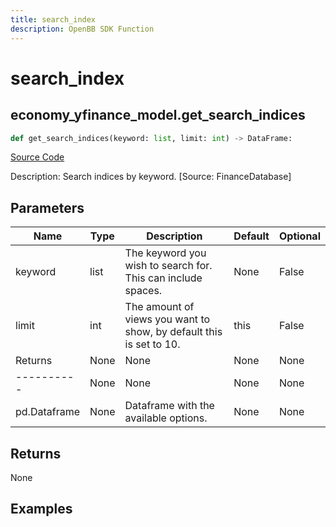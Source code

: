```yaml
---
title: search_index
description: OpenBB SDK Function
---
```


# search_index

## economy_yfinance_model.get_search_indices

```python title='openbb_terminal/economy/yfinance_model.py'
def get_search_indices(keyword: list, limit: int) -> DataFrame:
```
[Source Code](https://github.com/OpenBB-finance/OpenBBTerminal/tree/main/openbb_terminal/economy/yfinance_model.py#L715)

Description: Search indices by keyword. [Source: FinanceDatabase]

## Parameters

| Name | Type | Description | Default | Optional |
| ---- | ---- | ----------- | ------- | -------- |
| keyword | list | The keyword you wish to search for. This can include spaces. | None | False |
| limit | int | The amount of views you want to show, by default this is set to 10. | this | False |
| Returns | None | None | None | None |
| ---------- | None | None | None | None |
| pd.Dataframe | None | Dataframe with the available options. | None | None |

## Returns

None

## Examples


